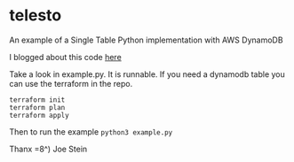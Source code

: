 # telesto
An example of a Single Table Python implementation with AWS DynamoDB

I blogged about this code [here](https://hello.bitsnbytes.world/2023/11/20/single-table-python-example-with-aws-dynamodb/)

Take a look in example.py. It is runnable. If you need a dynamodb table you can use the terraform in the repo.

```
terraform init
terraform plan
terraform apply
```

Then to run the example 
`python3 example.py`

Thanx =8^) Joe Stein


